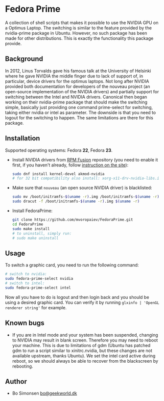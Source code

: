 # Fedora Prime

A collection of shell scripts that makes it possible to use the NVIDIA GPU on a Optimus Laptop. The switching is similar to the feature provided by the nvidia-prime package in Ubuntu. However, no such package has been made for other distributions. This is exactly the functionality this package provide.

## Background

In 2012, Linus Torvalds gave his famous talk at the University of Helsinki where he gave NVIDIA the middle finger due to lack of support of, in particular, device drivers for the optimus laptops. Not long after NVIDIA provided both documentation for developers of the nouveau project (an open-source implementation of the NVIDIA drivers) and partially support for switching between the Intel and NVIDIA drivers. Canonical then began working on their nvidia-prime package that should make the switching simple, basically just providing one command prime-select for switching, taking either nvidia or intel as parameter. The downside is that you need to logout for the switching to happen. The same limitations are there for this package.

## Installation

Supported operating systems: Fedora **22**, Fedora **23**.

* Install NVIDIA drivers from [RPM Fusion](http://rpmfusion.org/) repository (you need to enable it first, if you haven't already, follow [instruction on the site](http://rpmfusion.org/Configuration)):
  ```sh
  sudo dnf install kernel-devel akmod-nvidia
  # for 32 bit compatibility also install: xorg-x11-drv-nvidia-libs.i686
  ```

* Make sure that `nouveau` (an open source NVIDIA driver) is blacklisted:
  ```sh
  sudo mv /boot/initramfs-$(uname -r).img /boot/initramfs-$(uname -r)-nouveau.img
  sudo dracut -f /boot/initramfs-$(uname -r).img $(uname -r)
  ```

* Install FedoraPrime:
  ```sh
  git clone https://github.com/mvoropaiev/FedoraPrime.git
  cd FedoraPrime
  sudo make install
  # to uninstall, simply run:
  # sudo make uninstall
  ```

## Usage

To switch a graphic card, you need to run the following command:
```sh
# switch to nvidia:
sudo fedora-prime-select nvidia
# switch to intel:
sudo fedora-prime-select intel
```

Now all you have to do is logout and then login back and you should be using a desired graphic card. You can verify it by running `glxinfo | 'OpenGL renderer string'` for example.


## Known bugs

* If you are in Intel mode and your system has been suspended, changing to NVIDIA may result in blank screen. Therefore you may need to reboot your machine. This is due to limitations of gdm (Ubuntu has patched gdm to run a script similar to xinitrc.nvidia, but these changes are not available upstream, thanks Ubuntu). We set the intel card active during reboot, so we should always be able to recover from the blackscreen by rebooting.

## Author

* Bo Simonsen bo@geekworld.dk
